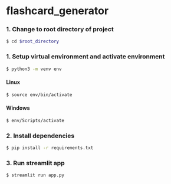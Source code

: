 # flashcard_generator
### 1. Change to root directory of project
```sh
$ cd $root_directory
```

### 1. Setup virtual environment and activate environment
```sh
$ python3 -m venv env
```
#### Linux
```sh
$ source env/bin/activate
```

#### Windows
```sh
$ env/Scripts/activate
```

### 2. Install dependencies
```sh
$ pip install -r requirements.txt
```

### 3. Run streamlit app
```sh
$ streamlit run app.py
```
